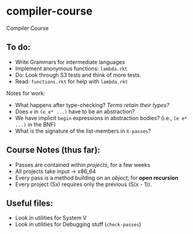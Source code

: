 compiler-course
===============

Compiler Course

## To do:
* Write Grammars for intermediate languages
* Implement anonymous functions: `lambda.rkt`
* Do: Look through S3 tests and think of more tests.
* Read: `functions.rkt` for help with `lambda.rkt`

Notes for work:

* What happens after type-checking? *Terms retain their types?*
* Does `e` in `(e e* ...)` have to be an abstraction?
* We have implicit `begin` expressions in abstraction bodies?
(i.e., `(e e* ...)` in the BNF)
* What is the signature of the list-members in `X-passes`? 

## Course Notes (thus far):
* Passes are contained within *projects*, for a few weeks
* All projects take input -> x86_64
* Every pass is a method building on an *object*; for **open recursion**
* Every project (Sx) requires only the previous (S(x - 1)). 

## Useful files:
* Look in utilities for System V
* Look in utilities for Debugging stuff (`check-passes`)

